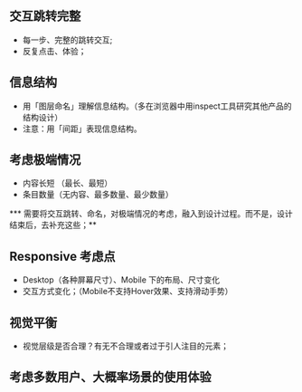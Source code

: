 ## 交互跳转完整
* 每一步、完整的跳转交互;
* 反复点击、体验；

## 信息结构
* 用「图层命名」理解信息结构。（多在浏览器中用inspect工具研究其他产品的结构设计）
* 注意：用「间距」表现信息结构。

## 考虑极端情况
* 内容长短 （最长、最短）
* 条目数量（无内容、最多数量、最少数量）

*** 需要将交互跳转、命名，对极端情况的考虑，融入到设计过程。而不是，设计结束后，去补充这些；**

## Responsive 考虑点 
* Desktop（各种屏幕尺寸）、Mobile 下的布局、尺寸变化
* 交互方式变化；（Mobile不支持Hover效果、支持滑动手势）

  
## 视觉平衡
* 视觉层级是否合理？有无不合理或者过于引人注目的元素；

## 考虑多数用户、大概率场景的使用体验
